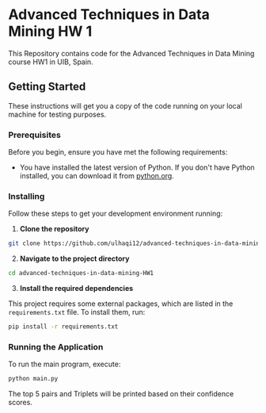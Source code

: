 # Advanced Techniques in Data Mining HW 1

This Repository contains code for the Advanced Techniques in Data Mining course HW1 in UIB, Spain.

## Getting Started

These instructions will get you a copy of the code running on your local machine for testing purposes. 

### Prerequisites

Before you begin, ensure you have met the following requirements:
* You have installed the latest version of Python. If you don't have Python installed, you can download it from [python.org](https://www.python.org/downloads/).

### Installing

Follow these steps to get your development environment running:

1. **Clone the repository**

```bash
git clone https://github.com/ulhaqi12/advanced-techniques-in-data-mining-HW1.git
```

2. **Navigate to the project directory**

```bash
cd advanced-techniques-in-data-mining-HW1
```

3. **Install the required dependencies**

This project requires some external packages, which are listed in the `requirements.txt` file. To install them, run:

```bash
pip install -r requirements.txt
```

### Running the Application

To run the main program, execute:

```bash
python main.py
```

The top 5 pairs and Triplets will be printed based on their confidence scores.
